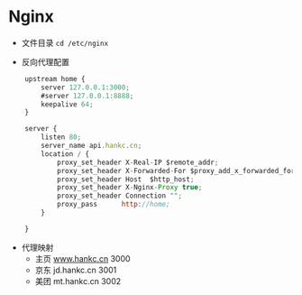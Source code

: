 # Nginx
- 文件目录
  `cd /etc/nginx`

- 反向代理配置
```js
	upstream home {
	    server 127.0.0.1:3000;
	    #server 127.0.0.1:8888;
	    keepalive 64;
	}

	server {
	    listen 80;
	    server_name api.hankc.cn;
	    location / {
	        proxy_set_header X-Real-IP $remote_addr;
	        proxy_set_header X-Forwarded-For $proxy_add_x_forwarded_for;
	        proxy_set_header Host  $http_host;
	        proxy_set_header X-Nginx-Proxy true;
	        proxy_set_header Connection "";
	        proxy_pass      http://home;
	    }

	}
```

- 代理映射
  + 主页 www.hankc.cn 3000
  + 京东 jd.hankc.cn 3001
  + 美团 mt.hankc.cn 3002